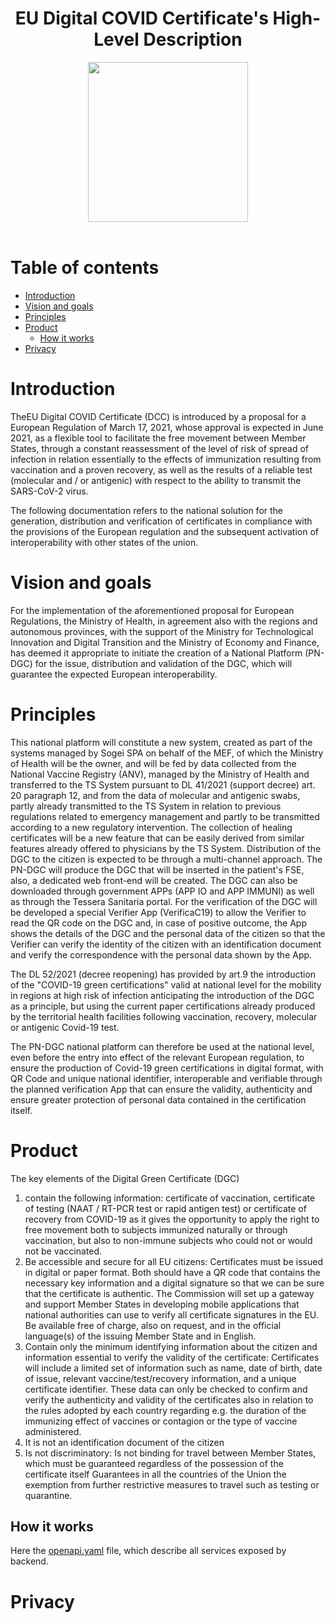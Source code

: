 <h1 align="center">EU Digital COVID Certificate's High-Level Description</h1>

<div align="center">
<img width="256" height="256" src="img/logo-dcg.png">
</div>

<br />

# Table of contents

- [Introduction](#introduction)
- [Vision and goals](#vision-and-goals)
- [Principles](#principles)
- [Product](#product)
  - [How it works](#product--how-it-works)
- [Privacy](#privacy)


# Introduction
TheEU Digital COVID Certificate (DCC) is introduced by a proposal for a European Regulation of March 17, 2021, whose approval is expected in June 2021, as a flexible tool to facilitate the free movement between Member States, through a constant reassessment of the level of risk of spread of infection in relation essentially to the effects of immunization resulting from vaccination and a proven recovery, as well as the results of a reliable test (molecular and / or antigenic) with respect to the ability to transmit the SARS-CoV-2 virus.

The following documentation refers to the national solution for the generation, distribution and verification of certificates in compliance with the provisions of the European regulation and the subsequent activation of interoperability with other states of the union.

# Vision and goals
For the implementation of the aforementioned proposal for European Regulations, the Ministry of Health, in agreement also with the regions and autonomous provinces, with the support of the Ministry for Technological Innovation and Digital Transition and the Ministry of Economy and Finance, has deemed it appropriate to initiate the creation of a National Platform (PN-DGC) for the issue, distribution and validation of the DGC, which will guarantee the expected European interoperability.

# Principles
This national platform will constitute a new system, created as part of the systems managed by Sogei SPA on behalf of the MEF, of which the Ministry of Health will be the owner, and will be fed by data collected from the National Vaccine Registry (ANV), managed by the Ministry of Health and transferred to the TS System pursuant to DL 41/2021 (support decree) art. 20 paragraph 12, and from the data of molecular and antigenic swabs, partly already transmitted to the TS System in relation to previous regulations related to emergency management and partly to be transmitted according to a new regulatory intervention. The collection of healing certificates will be a new feature that can be easily derived from similar features already offered to physicians by the TS System.
Distribution of the DGC to the citizen is expected to be through a multi-channel approach. The PN-DGC will produce the DGC that will be inserted in the patient's FSE, also, a dedicated web front-end will  be created. The DGC can also be downloaded through government APPs (APP IO and APP IMMUNI) as well as through the Tessera Sanitaria portal.
For the verification of the DGC will be developed a special Verifier App (VerificaC19) to allow the Verifier to read the QR code on the DGC and, in case of positive outcome, the App shows the details of the DGC and the personal data of the citizen so that the Verifier can verify the identity of the citizen with an identification document and verify the correspondence with the personal data shown by the App.

The DL 52/2021 (decree reopening) has provided by art.9 the introduction of the "COVID-19 green certifications" valid at national level for the mobility in regions at high risk of infection anticipating the introduction of the DGC as a principle, but using the current paper certifications already produced by the territorial health facilities following vaccination, recovery, molecular or antigenic Covid-19 test.

The PN-DGC national platform can therefore be used at the national level, even before the entry into effect of the relevant European regulation, to ensure the production of Covid-19 green certifications in digital format, with QR Code and unique national identifier, interoperable and verifiable through the planned verification App that can ensure the validity, authenticity and ensure greater protection of personal data contained in the certification itself.

# Product
The key elements of the Digital Green Certificate (DGC)
1. contain the following information: certificate of vaccination, certificate of testing (NAAT / RT-PCR test or rapid antigen test) or certificate of recovery from COVID-19 as it gives the opportunity to apply the right to free movement both to subjects immunized naturally or through vaccination, but also to non-immune subjects who could not or would not be vaccinated.
2. Be accessible and secure for all EU citizens:
Certificates must be issued in digital or paper format. Both should have a QR code that contains the necessary key information and a digital signature so that we can be sure that the certificate is authentic.
The Commission will set up a gateway and support Member States in developing mobile applications that national authorities can use to verify all certificate signatures in the EU.
Be available free of charge, also on request, and in the official language(s) of the issuing Member State and in English.
3. Contain only the minimum identifying information about the citizen and information essential to verify the validity of the certificate: Certificates will include a limited set of information such as name, date of birth, date of issue, relevant vaccine/test/recovery information, and a unique certificate identifier.
These data can only be checked to confirm and verify the authenticity and validity of the certificates also in relation to the rules adopted by each country regarding e.g. the duration of the immunizing effect of vaccines or contagion or the type of vaccine administered. 
4. It is not an identification document of the citizen 
5. Is not discriminatory: Is not binding for travel between Member States, which must be guaranteed regardless of the possession of the certificate itself
Guarantees in all the countries of the Union the exemption from further restrictive measures to travel such as testing or quarantine.

## How it works
Here the [openapi.yaml](./openapi.yaml) file, which describe all services exposed by backend.

# Privacy
